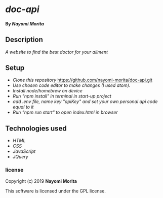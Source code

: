 # _doc-api_

#### By _**Nayomi Morita**_

## Description

_A website to find the best doctor for your ailment_

## Setup

* _Clone this repository_
https://github.com/nayomi-morita/doc-api.git
* _Use chosen code editor to make changes (I used atom)._
* _Install node/homebrew on device_
* _Run "npm install" in terminal in start-up project_
* _add .env file, name key "apiKey" and set your own personal api code equal to it_
* _Run "npm run start" to open index.html in browser_

## Technologies used
* _HTML_
* _CSS_
* _JavaScript_
* _JQuery_

### license

Copyright (c) 2019 **Nayomi Morita**

This software is licensed under the GPL license.
